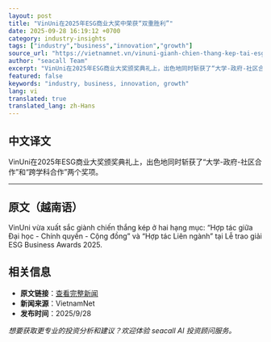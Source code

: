 ```yaml
---
layout: post
title: "VinUni在2025年ESG商业大奖中荣获“双重胜利”"
date: 2025-09-28 16:19:12 +0700
category: industry-insights
tags: ["industry","business","innovation","growth"]
source_url: "https://vietnamnet.vn/vinuni-gianh-chien-thang-kep-tai-esg-business-awards-2025-2446974.html"
author: "seacall Team"
excerpt: "VinUni在2025年ESG商业大奖颁奖典礼上，出色地同时斩获了“大学-政府-社区合作”和“跨学科合作”两个奖项。..."
featured: false
keywords: "industry, business, innovation, growth"
lang: vi
translated: true
translated_lang: zh-Hans
---
```


## 中文译文

VinUni在2025年ESG商业大奖颁奖典礼上，出色地同时斩获了“大学-政府-社区合作”和“跨学科合作”两个奖项。

---

## 原文（越南语）

VinUni vừa xuất sắc giành chiến thắng kép ở hai hạng mục: “Hợp tác giữa Đại học - Chính quyền - Cộng đồng” và “Hợp tác Liên ngành” tại Lễ trao giải ESG Business Awards 2025.

## 相关信息

- **原文链接**：[查看完整新闻](https://vietnamnet.vn/vinuni-gianh-chien-thang-kep-tai-esg-business-awards-2025-2446974.html)
- **新闻来源**：VietnamNet
- **发布时间**：2025/9/28

*想要获取更专业的投资分析和建议？欢迎体验 seacall AI 投资顾问服务。*